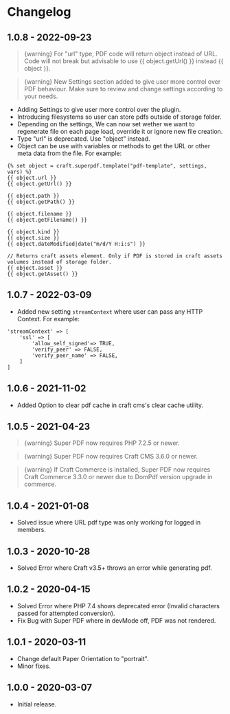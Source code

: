 # Changelog

## 1.0.8 - 2022-09-23
> {warning} For "url" type, PDF code will return object instead of URL. Code will not break but advisable to use {{ object.getUrl() }} instead {{ object }}.

> {warning} New Settings section added to give user more control over PDF behaviour. Make sure to review and change settings according to your needs.

- Adding Settings to give user more control over the plugin.
- Introducing filesystems so user can store pdfs outside of storage folder.
- Depending on the settings, We can now set wether we want to regenerate file on each page load, override it or ignore new file creation.
- Type "url" is deprecated. Use "object" instead.
- Object can be use with variables or methods to get the URL or other meta data from the file. For example:
```
{% set object = craft.superpdf.template("pdf-template", settings, vars) %}
{{ object.url }}
{{ object.getUrl() }}

{{ object.path }}
{{ object.getPath() }}

{{ object.filename }}
{{ object.getFilename() }}

{{ object.kind }}
{{ object.size }}
{{ object.dateModified|date("m/d/Y H:i:s") }}

// Returns craft assets element. Only if PDF is stored in craft assets volumes instead of storage folder.
{{ object.asset }}
{{ object.getAsset() }}
```

## 1.0.7 - 2022-03-09
- Added new setting `streamContext` where user can pass any HTTP Context. For example:
```
'streamContext' => [
    'ssl' => [
        'allow_self_signed'=> TRUE,
        'verify_peer' => FALSE,
        'verify_peer_name' => FALSE,
    ]
]
```

## 1.0.6 - 2021-11-02
- Added Option to clear pdf cache in craft cms's clear cache utility.

## 1.0.5 - 2021-04-23
> {warning} Super PDF now requires PHP 7.2.5 or newer.

> {warning} Super PDF now requires Craft CMS 3.6.0 or newer.

> {warning} If Craft Commerce is installed, Super PDF now requires Craft Commerce 3.3.0 or newer due to DomPdf version upgrade in commerce.

## 1.0.4 - 2021-01-08
- Solved issue where URL pdf type was only working for logged in members.

## 1.0.3 - 2020-10-28
- Solved Error where Craft v3.5+ throws an error while generating pdf.

## 1.0.2 - 2020-04-15
- Solved Error where PHP 7.4 shows deprecated error (Invalid characters passed for attempted conversion).
- Fix Bug with Super PDF where in devMode off, PDF was not rendered.

## 1.0.1 - 2020-03-11
- Change default Paper Orientation to "portrait".
- Minor fixes.

## 1.0.0 - 2020-03-07
- Initial release.
